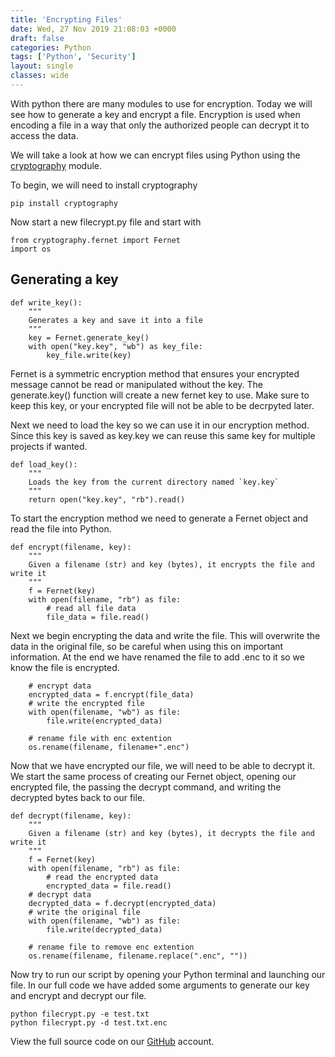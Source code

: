 ```yaml
---
title: 'Encrypting Files'
date: Wed, 27 Nov 2019 21:08:03 +0000
draft: false
categories: Python
tags: ['Python', 'Security']
layout: single
classes: wide
---
```


With python there are many modules to use for encryption. Today we will see how to generate a key and encrypt a file. Encryption is used when encoding a file in a way that only the authorized people can decrypt it to access the data.

We will take a look at how we can encrypt files using Python using the [cryptography](https://cryptography.io/en/latest) module.

To begin, we will need to install cryptography

```
pip install cryptography
```

Now start a new filecrypt.py file and start with

```
from cryptography.fernet import Fernet
import os
```

Generating a key
----------------

```
def write_key():
    """
    Generates a key and save it into a file
    """
    key = Fernet.generate_key()
    with open("key.key", "wb") as key_file:
        key_file.write(key)
```

Fernet is a symmetric encryption method that ensures your encrypted message cannot be read or manipulated without the key. The generate.key() function will create a new fernet key to use. Make sure to keep this key, or your encrypted file will not be able to be decrpyted later.

Next we need to load the key so we can use it in our encryption method. Since this key is saved as key.key we can reuse this same key for multiple projects if wanted.

```
def load_key():
    """
    Loads the key from the current directory named `key.key`
    """
    return open("key.key", "rb").read()
```

To start the encryption method we need to generate a Fernet object and read the file into Python.

```
def encrypt(filename, key):
    """
    Given a filename (str) and key (bytes), it encrypts the file and write it
    """
    f = Fernet(key)
    with open(filename, "rb") as file:
        # read all file data
        file_data = file.read()
```

Next we begin encrypting the data and write the file. This will overwrite the data in the original file, so be careful when using this on important information. At the end we have renamed the file to add .enc to it so we know the file is encrypted.

```
    # encrypt data
    encrypted_data = f.encrypt(file_data)
    # write the encrypted file
    with open(filename, "wb") as file:
        file.write(encrypted_data)
    
    # rename file with enc extention
    os.rename(filename, filename+".enc")
```

Now that we have encrypted our file, we will need to be able to decrypt it. We start the same process of creating our Fernet object, opening our encrypted file, the passing the decrypt command, and writing the decrypted bytes back to our file.

```
def decrypt(filename, key):
    """
    Given a filename (str) and key (bytes), it decrypts the file and write it
    """
    f = Fernet(key)
    with open(filename, "rb") as file:
        # read the encrypted data
        encrypted_data = file.read()
    # decrypt data
    decrypted_data = f.decrypt(encrypted_data)
    # write the original file
    with open(filename, "wb") as file:
        file.write(decrypted_data)
    
    # rename file to remove enc extention
    os.rename(filename, filename.replace(".enc", ""))
```

Now try to run our script by opening your Python terminal and launching our file. In our full code we have added some arguments to generate our key and encrypt and decrypt our file.

```
python filecrypt.py -e test.txt
python filecrypt.py -d test.txt.enc
```

View the full source code on our [GitHub](https://github.com/Useful-Scripting-Network/Python/tree/master/filecrypt) account.
